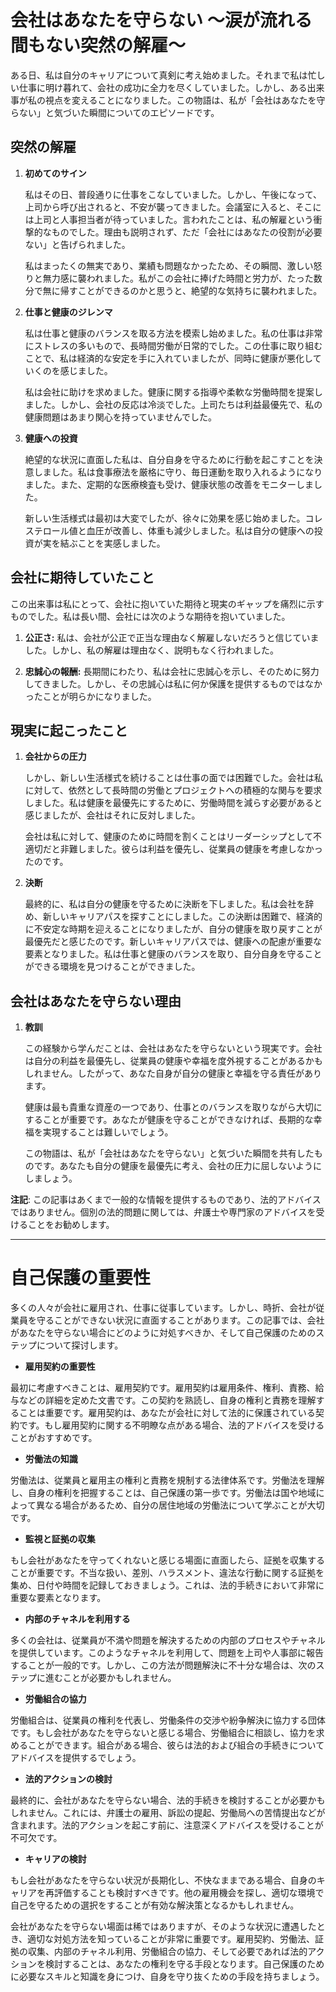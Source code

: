 # 会社はあなたを守らない ～涙が流れる間もない突然の解雇～

ある日、私は自分のキャリアについて真剣に考え始めました。それまで私は忙しい仕事に明け暮れて、会社の成功に全力を尽くしていました。しかし、ある出来事が私の視点を変えることになりました。この物語は、私が「会社はあなたを守らない」と気づいた瞬間についてのエピソードです。

## 突然の解雇

1.  **初めてのサイン**

    私はその日、普段通りに仕事をこなしていました。しかし、午後になって、上司から呼び出されると、不安が襲ってきました。会議室に入ると、そこには上司と人事担当者が待っていました。言われたことは、私の解雇という衝撃的なものでした。理由も説明されず、ただ「会社にはあなたの役割が必要ない」と告げられました。

    私はまったくの無実であり、業績も問題なかったため、その瞬間、激しい怒りと無力感に襲われました。私がこの会社に捧げた時間と労力が、たった数分で無に帰すことができるのかと思うと、絶望的な気持ちに襲われました。


1.  **仕事と健康のジレンマ**

    私は仕事と健康のバランスを取る方法を模索し始めました。私の仕事は非常にストレスの多いもので、長時間労働が日常的でした。この仕事に取り組むことで、私は経済的な安定を手に入れていましたが、同時に健康が悪化していくのを感じました。

    私は会社に助けを求めました。健康に関する指導や柔軟な労働時間を提案しました。しかし、会社の反応は冷淡でした。上司たちは利益最優先で、私の健康問題はあまり関心を持っていませんでした。

1. **健康への投資**

    絶望的な状況に直面した私は、自分自身を守るために行動を起こすことを決意しました。私は食事療法を厳格に守り、毎日運動を取り入れるようになりました。また、定期的な医療検査も受け、健康状態の改善をモニターしました。

    新しい生活様式は最初は大変でしたが、徐々に効果を感じ始めました。コレステロール値と血圧が改善し、体重も減少しました。私は自分の健康への投資が実を結ぶことを実感しました。

## 会社に期待していたこと

この出来事は私にとって、会社に抱いていた期待と現実のギャップを痛烈に示すものでした。私は長い間、会社には次のような期待を抱いていました。

1. **公正さ:** 私は、会社が公正で正当な理由なく解雇しないだろうと信じていました。しかし、私の解雇は理由なく、説明もなく行われました。

1. **忠誠心の報酬:** 長期間にわたり、私は会社に忠誠心を示し、そのために努力してきました。しかし、その忠誠心は私に何か保護を提供するものではなかったことが明らかになりました。

## 現実に起こったこと

1. **会社からの圧力**

    しかし、新しい生活様式を続けることは仕事の面では困難でした。会社は私に対して、依然として長時間の労働とプロジェクトへの積極的な関与を要求しました。私は健康を最優先にするために、労働時間を減らす必要があると感じましたが、会社はそれに反対しました。

    会社は私に対して、健康のために時間を割くことはリーダーシップとして不適切だと非難しました。彼らは利益を優先し、従業員の健康を考慮しなかったのです。

1. **決断**

    最終的に、私は自分の健康を守るために決断を下しました。私は会社を辞め、新しいキャリアパスを探すことにしました。この決断は困難で、経済的に不安定な時期を迎えることになりましたが、自分の健康を取り戻すことが最優先だと感じたのです。新しいキャリアパスでは、健康への配慮が重要な要素となりました。私は仕事と健康のバランスを取り、自分自身を守ることができる環境を見つけることができました。


## 会社はあなたを守らない理由

1. **教訓**

    この経験から学んだことは、会社はあなたを守らないという現実です。会社は自分の利益を最優先し、従業員の健康や幸福を度外視することがあるかもしれません。したがって、あなた自身が自分の健康と幸福を守る責任があります。

    健康は最も貴重な資産の一つであり、仕事とのバランスを取りながら大切にすることが重要です。あなたが健康を守ることができなければ、長期的な幸福を実現することは難しいでしょう。

    この物語は、私が「会社はあなたを守らない」と気づいた瞬間を共有したものです。あなたも自分の健康を最優先に考え、会社の圧力に屈しないようにしましょう。

**注記**: この記事はあくまで一般的な情報を提供するものであり、法的アドバイスではありません。個別の法的問題に関しては、弁護士や専門家のアドバイスを受けることをお勧めします。

---

# 自己保護の重要性

多くの人々が会社に雇用され、仕事に従事しています。しかし、時折、会社が従業員を守ることができない状況に直面することがあります。この記事では、会社があなたを守らない場合にどのように対処すべきか、そして自己保護のためのステップについて探讨します。

- **雇用契約の重要性**

最初に考慮すべきことは、雇用契約です。雇用契約は雇用条件、権利、責務、給与などの詳細を定めた文書です。この契約を熟読し、自身の権利と責務を理解することは重要です。雇用契約は、あなたが会社に対して法的に保護されている契約です。もし雇用契約に関する不明瞭な点がある場合、法的アドバイスを受けることがおすすめです。

- **労働法の知識**

労働法は、従業員と雇用主の権利と責務を規制する法律体系です。労働法を理解し、自身の権利を把握することは、自己保護の第一歩です。労働法は国や地域によって異なる場合があるため、自分の居住地域の労働法について学ぶことが大切です。

- **監視と証拠の収集**

もし会社があなたを守ってくれないと感じる場面に直面したら、証拠を収集することが重要です。不当な扱い、差別、ハラスメント、違法な行動に関する証拠を集め、日付や時間を記録しておきましょう。これは、法的手続きにおいて非常に重要な要素となります。

- **内部のチャネルを利用する**

多くの会社は、従業員が不満や問題を解決するための内部のプロセスやチャネルを提供しています。このようなチャネルを利用して、問題を上司や人事部に報告することが一般的です。しかし、この方法が問題解決に不十分な場合は、次のステップに進むことが必要かもしれません。

- **労働組合の協力**

労働組合は、従業員の権利を代表し、労働条件の交渉や紛争解決に協力する団体です。もし会社があなたを守らないと感じる場合、労働組合に相談し、協力を求めることができます。組合がある場合、彼らは法的および組合の手続きについてアドバイスを提供するでしょう。

- **法的アクションの検討**

最終的に、会社があなたを守らない場合、法的手続きを検討することが必要かもしれません。これには、弁護士の雇用、訴訟の提起、労働局への苦情提出などが含まれます。法的アクションを起こす前に、注意深くアドバイスを受けることが不可欠です。

- **キャリアの検討**

もし会社があなたを守らない状況が長期化し、不快なままである場合、自身のキャリアを再評価することも検討すべきです。他の雇用機会を探し、適切な環境で自己を守るための選択をすることが有効な解決策となるかもしれません。


会社があなたを守らない場面は稀ではありますが、そのような状況に遭遇したとき、適切な対処方法を知っていることが非常に重要です。雇用契約、労働法、証拠の収集、内部のチャネル利用、労働組合の協力、そして必要であれば法的アクションを検討することは、あなたの権利を守る手段となります。自己保護のために必要なスキルと知識を身につけ、自身を守り抜くための手段を持ちましょう。
